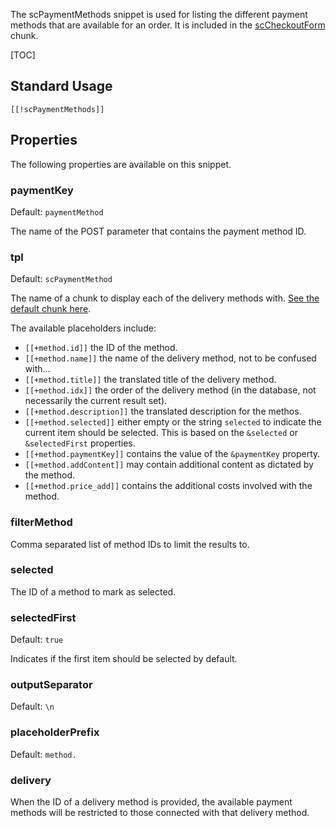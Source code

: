 The scPaymentMethods snippet is used for listing the different payment methods that are available for an order. It is included in the [scCheckoutForm](../Chunks/scCheckoutForm) chunk.

[TOC]

## Standard Usage

````
[[!scPaymentMethods]]
````

## Properties

The following properties are available on this snippet.

### paymentKey

Default: `paymentMethod`

The name of the POST parameter that contains the payment method ID.

### tpl 

Default: `scPaymentMethod`

The name of a chunk to display each of the delivery methods with. [See the default chunk here](../Chunks/scPaymentMethod). 

The available placeholders include:

- `[[+method.id]]` the ID of the method.
- `[[+method.name]]` the name of the delivery method, not to be confused with...
- `[[+method.title]]` the translated title of the delivery method.
- `[[+method.idx]]` the order of the delivery method (in the database, not necessarily the current result set).
- `[[+method.description]]` the translated description for the methos.
- `[[+method.selected]]` either empty or the string `selected` to indicate the current item should be selected. This is based on the `&selected` or `&selectedFirst` properties. 
- `[[+method.paymentKey]]` contains the value of the `&paymentKey` property.
- `[[+method.addContent]]` may contain additional content as dictated by the method. 
- `[[+method.price_add]]` contains the additional costs involved with the method. 

### filterMethod

Comma separated list of method IDs to limit the results to. 

### selected

The ID of a method to mark as selected. 

### selectedFirst

Default: `true`

Indicates if the first item should be selected by default. 

### outputSeparator

Default: `\n`

### placeholderPrefix

Default: `method.`

### delivery

When the ID of a delivery method is provided, the available payment methods will be restricted to those connected with that delivery method. 
